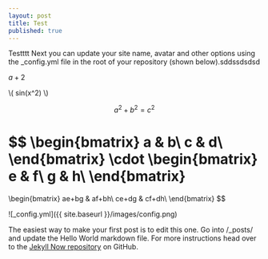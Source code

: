 ```yaml
---
layout: post
title: Test
published: true
---
```


Testttt Next you can update your site name, avatar and other options using the _config.yml file in the root of your repository (shown below).sddssdsdsd

$a + 2$

\\( sin(x^2) \\)

$$a^2 + b^2 = c^2$$

$$
\begin{bmatrix}
a & b\\
c & d\\
\end{bmatrix}
\cdot
\begin{bmatrix}
e & f\\
g & h\\
\end{bmatrix}
=
\begin{bmatrix}
ae+bg & af+bh\\
ce+dg & cf+dh\\
\end{bmatrix}
$$

![_config.yml]({{ site.baseurl }}/images/config.png)

The easiest way to make your first post is to edit this one. Go into /_posts/ and update the Hello World markdown file. For more instructions head over to the [Jekyll Now repository](https://github.com/barryclark/jekyll-now) on GitHub.
